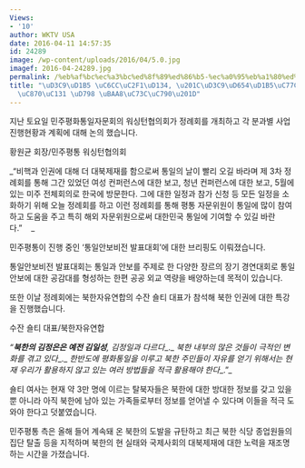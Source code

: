 ```yaml
---
Views:
- '10'
author: WKTV USA
date: 2016-04-11 14:57:35
id: 24289
image: /wp-content/uploads/2016/04/5.0.jpg
imagef: 2016-04-24289.jpg
permalink: /%eb%af%bc%ec%a3%bc%ed%8f%89%ed%86%b5-%ec%a0%95%eb%a1%80%ed%9a%8c%ec%9d%98-%ea%b0%9c%ec%b5%9c/
title: "\uD3C9\uD1B5 \uC6CC\uC2F1\uD134, \u201C\uD3C9\uD654\uD1B5\uC77C \uC5EC\uAC74\
  \uC870\uC131 \uD798 \uBAA8\uC73C\uC790\u201D"
---
```


지난 토요일 민주평화통일자문회의 워싱턴협의회가 정례회를 개최하고 각 분과별 사업 진행현황과 계획에 대해 논의 했습니다.

황원균 회장/민주평통 워싱턴협의회

_&#8220;비핵과 인권에 대해 더 대북제재를 함으로써 통일의 날이 빨리 오길 바라며 제 3차 정례회를 통해 그간 있었던 여성 컨퍼런스에 대한 보고, 청년 컨퍼런스에 대한 보고, 5월에 있는 미주 전체회의로 한국에 방문한다. 그에 대한 일정과 참가 신청 등 모든 일정을 소화하기 위해 오늘 정례회를 하고 이런 정례회를 통해 평통 자문위원이 통일에 많이 참여하고 도움을 주고 특히 해외 자문위원으로써 대한민국 통일에 기여할 수 있길 바란다.&#8221;    _ 

민주평통이 진행 중인 ‘통일안보비전 발표대회’에 대한 브리핑도 이뤄졌습니다.

통일안보비전 발표대회는 통일과 안보를 주제로 한 다양한 장르의 장기 경연대회로 통일안보에 대한 공감대를 형성하는 한편 공공 외교 역량을 배양하는데 목적이 있습니다.

또한 이날 정례회에는 북한자유연합의 수잔 숄티 대표가 참석해 북한 인권에 대한 특강을 진행했습니다.

수잔 숄티 대표/북한자유연합

_“__북한의 김정은은 예전 김일성__,_ _김정일과 다르다__._ _북한 내부의 많은 것들이 극적인 변화를 겪고 있다__._ _한반도에 평화통일을 이루고 북한 주민들이 자유를 얻기 위해서는 현재 우리가 활용하지 않고 있는 여러 방법들을 적극 활용해야 한다__.”_

숄티 여사는 현재 약 3만 명에 이르는 탈북자들은 북한에 대한 방대한 정보를 갖고 있을 뿐 아니라 아직 북한에 남아 있는 가족들로부터 정보를 얻어낼 수 있다며 이들을 적극 도와야 한다고 덧붙였습니다.

민주평통 측은 올해 들어 계속돼 온 북한의 도발을 규탄하고 최근 북한 식당 종업원들의 집단 탈출 등을 지적하며 북한의 현 실태와 국제사회의 대북제재에 대한 노력을 재조명하는 시간을 가졌습니다.